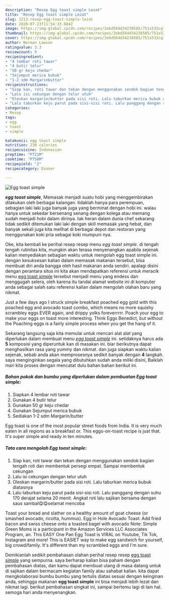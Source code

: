 ```yaml
---
description: "Resep Egg toast simple Lezat"
title: "Resep Egg toast simple Lezat"
slug: 1213-resep-egg-toast-simple-lezat
date: 2020-07-23T11:54:33.684Z
image: https://img-global.cpcdn.com/recipes/2ebd564d34238585/751x532cq70/egg-toast-simple-foto-resep-utama.jpg
thumbnail: https://img-global.cpcdn.com/recipes/2ebd564d34238585/751x532cq70/egg-toast-simple-foto-resep-utama.jpg
cover: https://img-global.cpcdn.com/recipes/2ebd564d34238585/751x532cq70/egg-toast-simple-foto-resep-utama.jpg
author: Norman Lawson
ratingvalue: 3.3
reviewcount: 9
recipeingredient:
- "4 lembar roti tawar"
- "4 butir telur"
- "50 gr keju chedar"
- "Sejumput merica bubuk"
- "1-2 sdm Margarinbutter"
recipeinstructions:
- "Siap kan, roti tawar dan tekan dengan menggunakan sendok bagian tengah roti dan membentuk persegi empat. Sampai membentuk cekungan"
- "Lalu isi cekungan dengan telur utuh"
- "Oleskan margarin/butter pada sisi roti. Lalu taburkan merica bubuk diatasnya"
- "Lalu taburkan keju parut pada sisi-sisi roti. Lalu panggang dengan suhu 170 derajat selama 20 menit. Angkat roti lalu sajikan bersama dengan saus sambal😋😋selamat mencoba"
categories:
- Resep
tags:
- egg
- toast
- simple

katakunci: egg toast simple 
nutrition: 230 calories
recipecuisine: Indonesian
preptime: "PT21M"
cooktime: "PT58M"
recipeyield: "2"
recipecategory: Dinner

---
```



![Egg toast simple](https://img-global.cpcdn.com/recipes/2ebd564d34238585/751x532cq70/egg-toast-simple-foto-resep-utama.jpg)

<b><i>egg toast simple</i></b>, Memasak menjadi suatu hobi yang menggembirakan dilakukan oleh berbagai kalangan. tidaklah hanya para perempuan, sebagian laki laki juga banyak juga yang berminat dengan hobi ini. walau hanya untuk sekedar bersenang senang dengan kolega atau memang sudah menjadi hobi dalam dirinya. tak heran dalam dunia chef sekarang tidak sedikit ditemukan laki laki dengan skill memasak yang hebat, dan banyak sekali juga kita melihat di berbagai depot dan restoran yang menggunakan koki pria sebagai koki mumpuni nya.

Oke, kita kembali ke perihal resep resep menu <i>egg toast simple</i>. di tengah tengah rutinitas kita, mungkin akan terasa menyenangkan apabila sejenak kalian menyediakan sebagian waktu untuk mengolah egg toast simple ini. dengan kesuksesan kalian dalam memasak makanan tersebut, bisa membuat diri anda bangga oleh hasil makanan anda sendiri. apalagi disini dengan perantara situs ini kita akan mendapatkan referensi untuk meracik menu <u>egg toast simple</u> tersebut menjadi menu yang endess dan menggugah selera, oleh karena itu tandai alamat website ini di komputer anda sebagai salah satu referensi kalian dalam mengolah olahan baru yang nikmat.

Just a few days ago I struck simple breakfast poached egg gold with this poached egg and avocado toast combo, which means no more squishy scrambley eggs EVER again, and drippy yolks foreverrrrr. Poach your egg to make your eggs on toast more interesting. Think Eggs Benedict, but without the Poaching eggs is a fairly simple process when you get the hang of it.


Sekarang langsung saja kita memulai untuk mencari alat alat yang diperlukan dalam membuat menu <u><i>egg toast simple</i></u> ini. setidaknya harus ada <b>5</b> komposisi yang diperuntuk kan di masakan ini. biar berikutnya dapat menghasilkan rasa yang yummy dan nikmat. dan juga siapkan waktu kalian sejenak, sebab anda akan memprosesnya sedikit banyak dengan <b>4</b> langkah. saya menginginkan segala yang dibutuhkan sudah anda miliki disini, Baiklah mari kita proses dengan mencatat dulu bahan bahan berikut ini.

<!--inarticleads1-->

##### Bahan pokok dan bumbu yang diperlukan dalam pembuatan Egg toast simple:

1. Siapkan 4 lembar roti tawar
1. Gunakan 4 butir telur
1. Gunakan 50 gr keju chedar
1. Gunakan Sejumput merica bubuk
1. Sediakan 1-2 sdm Margarin/butter


Egg toast is one of the most popular street foods from India. It is very much eaten in all regions as a breakfast or. This eggs-on-toast recipe is just that. It&#39;s super simple and ready in ten minutes. 

<!--inarticleads2-->

##### Tata cara mengolah Egg toast simple:

1. Siap kan, roti tawar dan tekan dengan menggunakan sendok bagian tengah roti dan membentuk persegi empat. Sampai membentuk cekungan
1. Lalu isi cekungan dengan telur utuh
1. Oleskan margarin/butter pada sisi roti. Lalu taburkan merica bubuk diatasnya
1. Lalu taburkan keju parut pada sisi-sisi roti. Lalu panggang dengan suhu 170 derajat selama 20 menit. Angkat roti lalu sajikan bersama dengan saus sambal😋😋selamat mencoba


Toast your bread and slather on a healthy amount of goat cheese (or smashed avocado, ricotta, hummus). Egg in Hole Avocado Toast: Add fried bacon and swiss cheese onto a toasted bagel with avocado Note: Simple Green Moms is a participant in the Amazon Services LLC Associates Program, an. This EASY One Pan Egg Toast is VIRAL on Youtube, Tik Tok, Instagram and more! This is EASIET way to make egg sandwich for yourself, big crowd/family. It&#39;s different than my scrambled eggs and I&#39;m sure. 

Demikianlah sedikit pembahasan olahan perihal resep resep <u>egg toast simple</u> yang sempurna. saya berharap kalian bisa paham dengan pembahasan diatas, dan kamu dapat membuat ulang di masa datang untuk di sajikan dalam bermacam kegiatan family atau sahabat kalian. kita dapat mengkolaborasi bumbu bumbu yang tertulis diatas sesuai dengan keinginan anda, sehingga makanan <b>egg toast simple</b> ini bisa menjadi lebih lezat dan nikmat lagi. berikut pembahasan singkat ini, sampai bertemu lagi di lain hal. semoga hari anda menyenangkan.
